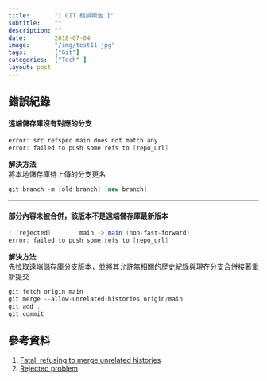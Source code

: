 ```yaml
---
title:       "[ GIT 錯誤報告 ]"
subtitle:    ""
description: ""
date:        2018-07-04
image:       "/img/test11.jpg"
tags:        ["Git"]
categories:  ["Tech" ]
layout: post
---
```

## 錯誤紀錄

#### 遠端儲存庫沒有對應的分支  
```csharp
error: src refspec main does not match any 
error: failed to push some refs to [repo_url]
```
**解決方法**  
將本地儲存庫待上傳的分支更名
```csharp 
git branch -m [old branch] [new branch] 
```

---


#### 部分內容未被合併，該版本不是遠端儲存庫最新版本
```csharp
! [rejected]        main -> main (non-fast-forward)  
error: failed to push some refs to [repo_url]
```
**解決方法**  
先拉取遠端儲存庫分支版本，並將其允許無相關的歷史紀錄與現在分支合併接著重新提交
```csharp  
git fetch origin main
git merge --allow-unrelated-histories origin/main  
git add .  
git commit
```  

## 參考資料
1. [Fatal: refusing to merge unrelated histories](https://developer.aliyun.com/article/614459)  
2. [Rejected problem](https://blog.csdn.net/qq_27249535/article/details/121906285)  